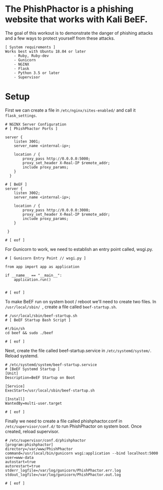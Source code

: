 # The PhishPhactor is a phishing website that works with Kali BeEF.
The goal of this workout is to demonstrate the danger of phishing attacks and a few ways to protect yourself from these attacks.
```
[ System requirements ]
Works best with Ubuntu 18.04 or later
	- Ruby, Ruby-dev
	- Gunicorn
	- NGINX
	- Flask
	- Python 3.5 or later
	- Supervisor
```
# Setup
First we can create a file in ```/etc/nginx/sites-enabled/``` and call it ```flask_settings```.

```
# NGINX Server Configuration
# [ PhishPhactor Ports ]

server {
	listen 3001;
	server_name <internal-ip>;
	
	location / {
		proxy_pass http://0.0.0.0:5000;
		proxy_set_header X-Real-IP $remote_addr;
		include proxy_params;
	}
  }

# [ BeEF ]
server {
	listen 3002;
	server_name <internal-ip>;

	location / {
		proxy_pass http://0.0.0.0:3000;
		proxy_set_header X-Real-IP $remote_addr;
		include proxy_params;
	}

 }

# [ eof ]
```
For Gunicorn to work, we need to establish an entry point called, wsgi.py.

```
# [ Gunicorn Entry Point // wsgi.py ]

from app import app as application

if __name__ == "__main__":
	application.run()


# [ eof ]
```
To make BeEF run on system boot / reboot we'll need to create two files.
In ```/usr/local/sbin/ ```, create a file called ```beef-startup.sh```.
``` 
# /usr/local/sbin/beef-startup.sh
# [ BeEF Startup Bash Script ]

#!/bin/sh
cd beef && sudo ./beef

# [ eof ]
```

Next, create the file called beef-startup.service in ```/etc/systemd/system/```. Reload systemd.

```
# /etc/systemd/system/beef-startup.service
# [BeEF Systemd Startup ]
[Unit]
Description=BeEF Startup on Boot

[Service]
ExecStart=/usr/local/sbin/beef-startup.sh

[Install]
WantedBy=multi-user.target

# [ eof ]
```
Finally we need to create a file called phishphactor.conf in ```/etc/supervisor/conf.d/``` to run PhishPhactor on system boot.
Once created, reload supervisor.
```
# /etc/supervisor/conf.d/phishphactor
[program:phishphactor]
directory=/var/www/PhishPhactor
command=/usr/local/bin/gunicorn wsgi:application --bind localhost:5000
user=www-data
autostart=true
autorestart=true
stderr_logfile=/var/log/gunicorn/PhishPhactor.err.log
stdout_logfile=/var/log/gunicorn/PhishPhactor.out.log

# [ eof ]
```
